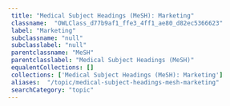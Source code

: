 ```yaml
--- 
 title: "Medical Subject Headings (MeSH): Marketing" 
 classname:  "OWLClass_d77b9af1_ffe3_4ff1_ae80_d82ec5366623" 
 label: "Marketing" 
 subclassname: "null" 
 subclasslabel: "null" 
 parentclassname: "MeSH" 
 parentclasslabel: "Medical Subject Headings (MeSH)" 
 equalentCollections: [] 
 collections: ['Medical Subject Headings (MeSH): Marketing']
 aliases:  "/topic/medical-subject-headings-mesh-marketing"  
 searchCategory: "topic" 
---
```

